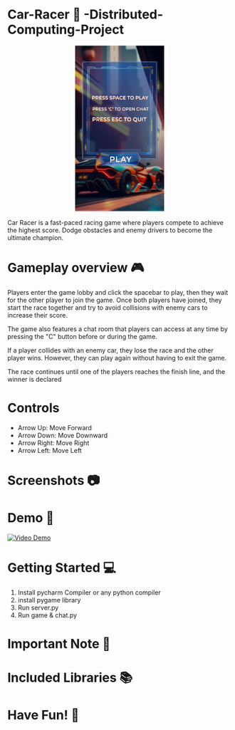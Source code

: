 
# Car-Racer 🚗 -Distributed-Computing-Project 

<p align="center"><img src="img/newWallpaper-02.png" alt="project-image" style="width: 200px;"></p>

Car Racer is a fast-paced racing game where players compete to achieve the highest score. Dodge obstacles and enemy drivers to become the ultimate champion.
# Gameplay overview 🎮 
Players enter the game lobby and click the spacebar to play, then they wait for the other player to join the game. Once both players have joined, they start the race together and try to avoid collisions with enemy cars to increase their score.

The game also features a chat room that players can access at any time by pressing the "C" button before or during the game.

If a player collides with an enemy car, they lose the race and the other player wins. However, they can play again without having to exit the game.

The race continues until one of the players reaches the finish line, and the winner is declared
# Controls

<ul>
  <li>Arrow Up: Move Forward</li>
  <li>Arrow Down: Move Downward</li>
  <li>Arrow Right: Move Right</li>
  <li>Arrow Left: Move Left</li>
</ul>

# Screenshots 📷
# Demo 🎥

[![Video Demo](https://img.youtube.com/vi/OYNIrqZUx9Y/0.jpg)](https://www.youtube.com/watch?v=OYNIrqZUx9Y "Car Racer2D")

# Getting Started 💻


<ol>
  <li>Install pycharm Compiler or any python compiler </li>
  <li>install pygame library</li>
  <li>Run server.py</li>
  <li>Run game & chat.py</li>
</ol>

# Important Note 📝
# Included Libraries 📚
# Have Fun! 🚀
